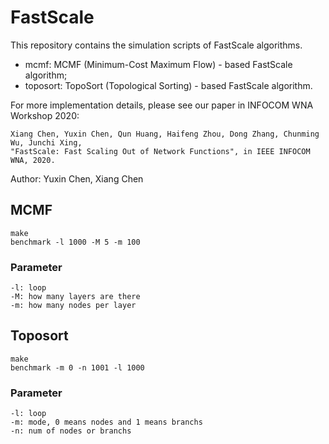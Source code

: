 # FastScale 

This repository contains the simulation scripts of FastScale algorithms. 
- mcmf: MCMF (Minimum-Cost Maximum Flow) - based FastScale algorithm;
- toposort: TopoSort (Topological Sorting) - based FastScale algorithm.

For more implementation details, please see our paper in INFOCOM WNA Workshop 2020:
```
Xiang Chen, Yuxin Chen, Qun Huang, Haifeng Zhou, Dong Zhang, Chunming Wu, Junchi Xing,
"FastScale: Fast Scaling Out of Network Functions", in IEEE INFOCOM WNA, 2020.
```

Author: Yuxin Chen, Xiang Chen

## MCMF

```
make
benchmark -l 1000 -M 5 -m 100
```

### Parameter

```
-l: loop
-M: how many layers are there
-m: how many nodes per layer
```

## Toposort

```
make
benchmark -m 0 -n 1001 -l 1000
```

### Parameter

```
-l: loop
-m: mode, 0 means nodes and 1 means branchs
-n: num of nodes or branchs
```